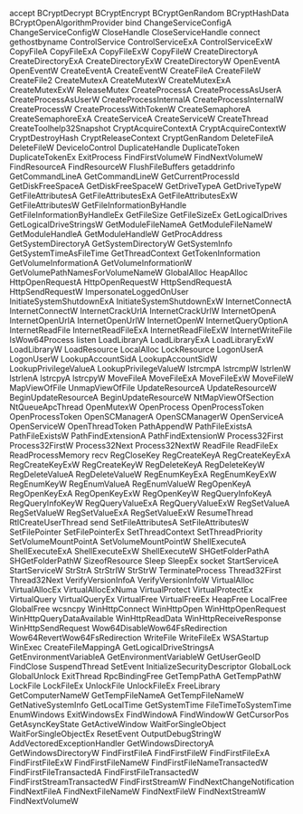 accept
BCryptDecrypt
BCryptEncrypt
BCryptGenRandom
BCryptHashData
BCryptOpenAlgorithmProvider
bind
ChangeServiceConfigA
ChangeServiceConfigW
CloseHandle
CloseServiceHandle
connect
gethostbyname
ControlService
ControlServiceExA
ControlServiceExW
CopyFileA
CopyFileExA
CopyFileExW
CopyFileW
CreateDirectoryA
CreateDirectoryExA
CreateDirectoryExW
CreateDirectoryW
OpenEventA
OpenEventW
CreateEventA
CreateEventW
CreateFileA
CreateFileW
CreateFile2
CreateMutexA
CreateMutexW
CreateMutexExA
CreateMutexExW
ReleaseMutex
CreateProcessA
CreateProcessAsUserA
CreateProcessAsUserW
CreateProcessInternalA
CreateProcessInternalW
CreateProcessW
CreateProcessWithTokenW
CreateSemaphoreA
CreateSemaphoreExA
CreateServiceA
CreateServiceW
CreateThread
CreateToolhelp32Snapshot
CryptAcquireContextA
CryptAcquireContextW
CryptDestroyHash
CryptReleaseContext
CryptGenRandom
DeleteFileA
DeleteFileW
DeviceIoControl
DuplicateHandle
DuplicateToken
DuplicateTokenEx
ExitProcess
FindFirstVolumeW
FindNextVolumeW
FindResourceA
FindResourceW
FlushFileBuffers
getaddrinfo
GetCommandLineA
GetCommandLineW
GetCurrentProcessId
GetDiskFreeSpaceA
GetDiskFreeSpaceW
GetDriveTypeA
GetDriveTypeW
GetFileAttributesA
GetFileAttributesExA
GetFileAttributesExW
GetFileAttributesW
GetFileInformationByHandle
GetFileInformationByHandleEx
GetFileSize
GetFileSizeEx
GetLogicalDrives
GetLogicalDriveStringsW
GetModuleFileNameA
GetModuleFileNameW
GetModuleHandleA
GetModuleHandleW
GetProcAddress
GetSystemDirectoryA
GetSystemDirectoryW
GetSystemInfo
GetSystemTimeAsFileTime
GetThreadContext
GetTokenInformation
GetVolumeInformationA
GetVolumeInformationW
GetVolumePathNamesForVolumeNameW
GlobalAlloc
HeapAlloc
HttpOpenRequestA
HttpOpenRequestW
HttpSendRequestA
HttpSendRequestW
ImpersonateLoggedOnUser
InitiateSystemShutdownExA
InitiateSystemShutdownExW
InternetConnectA
InternetConnectW
InternetCrackUrlA
InternetCrackUrlW
InternetOpenA
InternetOpenUrlA
InternetOpenUrlW
InternetOpenW
InternetQueryOptionA
InternetReadFile
InternetReadFileExA
InternetReadFileExW
InternetWriteFile
IsWow64Process
listen
LoadLibraryA
LoadLibraryExA
LoadLibraryExW
LoadLibraryW
LoadResource
LocalAlloc
LockResource
LogonUserA
LogonUserW
LookupAccountSidA
LookupAccountSidW
LookupPrivilegeValueA
LookupPrivilegeValueW
lstrcmpA
lstrcmpW
lstrlenW
lstrlenA
lstrcpyA
lstrcpyW
MoveFileA
MoveFileExA
MoveFileExW
MoveFileW
MapViewOfFile
UnmapViewOfFile
UpdateResourceA
UpdateResourceW
BeginUpdateResourceA
BeginUpdateResourceW
NtMapViewOfSection
NtQueueApcThread
OpenMutexW
OpenProcess
OpenProcessToken
OpenProcessToken
OpenSCManagerA
OpenSCManagerW
OpenServiceA
OpenServiceW
OpenThreadToken
PathAppendW
PathFileExistsA
PathFileExistsW
PathFindExtensionA
PathFindExtensionW
Process32First
Process32FirstW
Process32Next
Process32NextW
ReadFile
ReadFileEx
ReadProcessMemory
recv
RegCloseKey
RegCreateKeyA
RegCreateKeyExA
RegCreateKeyExW
RegCreateKeyW
RegDeleteKeyA
RegDeleteKeyW
RegDeleteValueA
RegDeleteValueW
RegEnumKeyExA
RegEnumKeyExW
RegEnumKeyW
RegEnumValueA
RegEnumValueW
RegOpenKeyA
RegOpenKeyExA
RegOpenKeyExW
RegOpenKeyW
RegQueryInfoKeyA
RegQueryInfoKeyW
RegQueryValueExA
RegQueryValueExW
RegSetValueA
RegSetValueW
RegSetValueExA
RegSetValueExW
ResumeThread
RtlCreateUserThread
send
SetFileAttributesA
SetFileAttributesW
SetFilePointer
SetFilePointerEx
SetThreadContext
SetThreadPriority
SetVolumeMountPointA
SetVolumeMountPointW
ShellExecuteA
ShellExecuteExA
ShellExecuteExW
ShellExecuteW
SHGetFolderPathA
SHGetFolderPathW
SizeofResource
Sleep
SleepEx
socket
StartServiceA
StartServiceW
StrStrA
StrStrIW
StrStrW
TerminateProcess
Thread32First
Thread32Next
VerifyVersionInfoA
VerifyVersionInfoW
VirtualAlloc
VirtualAllocEx
VirtualAllocExNuma
VirtualProtect
VirtualProtectEx
VirtualQuery
VirtualQueryEx
VirtualFree
VirtualFreeEx
HeapFree
LocalFree
GlobalFree
wcsncpy
WinHttpConnect
WinHttpOpen
WinHttpOpenRequest
WinHttpQueryDataAvailable
WinHttpReadData
WinHttpReceiveResponse
WinHttpSendRequest
Wow64DisableWow64FsRedirection
Wow64RevertWow64FsRedirection
WriteFile
WriteFileEx
WSAStartup
WinExec
CreateFileMappingA
GetLogicalDriveStringsA
GetEnvironmentVariableA
GetEnvironmentVariableW
GetUserGeoID
FindClose
SuspendThread
SetEvent
InitializeSecurityDescriptor
GlobalLock
GlobalUnlock
ExitThread
RpcBindingFree
GetTempPathA
GetTempPathW
LockFile
LockFileEx
UnlockFile
UnlockFileEx
FreeLibrary
GetComputerNameW
GetTempFileNameA
GetTempFileNameW
GetNativeSystemInfo
GetLocalTime
GetSystemTime
FileTimeToSystemTime
EnumWindows
ExitWindowsEx
FindWindowA
FindWindowW
GetCursorPos
GetAsyncKeyState
GetActiveWindow
WaitForSingleObject
WaitForSingleObjectEx
ResetEvent
OutputDebugStringW
AddVectoredExceptionHandler
GetWindowsDirectoryA
GetWindowsDirectoryW
FindFirstFileA
FindFirstFileW
FindFirstFileExA
FindFirstFileExW
FindFirstFileNameW
FindFirstFileNameTransactedW
FindFirstFileTransactedA
FindFirstFileTransactedW
FindFirstStreamTransactedW
FindFirstStreamW
FindNextChangeNotification
FindNextFileA
FindNextFileNameW
FindNextFileW
FindNextStreamW
FindNextVolumeW